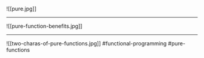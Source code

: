 ![[pure.jpg]]
***
![[pure-function-benefits.jpg]]
***
![[two-charas-of-pure-functions.jpg]]
#functional-programming #pure-functions
